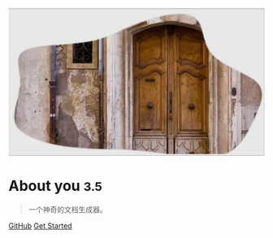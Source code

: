 <!-- _coverpage.md -->

![logo](logo.jpeg)

# About you <small>3.5</small>

> 一个神奇的文档生成器。

<!-- - 简单、轻便 (压缩后 ~21kB)
- 无需生成 html 文件
- 众多主题 -->

[GitHub](https://github.com/docsifyjs/docsify/)
[Get Started](README)